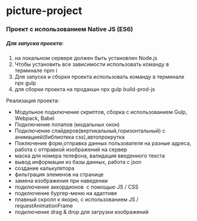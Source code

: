 # picture-project

### Проект с использованием Native JS (ES6)
 
##### Для запуска проекта:
1. на локальном сервере должен быть установлен Node.js
2. Чтобы установить все зависимости использовать команду   в терминале npm i
3. Для запуска и сборки проекта использовать команду в терминале npx gulp
4. для сборки проекта на продакшн  npx gulp build-prod-js

 Реализация проекта:

* Модульное подключение скриптов, сборка с использованием Gulp, Webpack, Babel
* Подключение попапов (модальных окон)
* Подключение слайдеров(вертикальный,горизонтальный) с анимацией(библиотека css),автопрокрутка
* Поключение форм,отправка данных пользователя на разные адреса, работа с отправкой изображений на сервер
* маска для номера телефона, валидация введенного текста
* вывод информации  из базы данных, работа с json
* создание калькулятора
* фильтрация элеменов на странице
* замена изображения при наведении
* подключение аккордионов  c помощью JS / CSS
* подключение бургер-меню на адаптиве
* плавный скролл к якорю, с использованием JS / requestAnimationFrame
* подключение drag & drop для загрузки изображений
